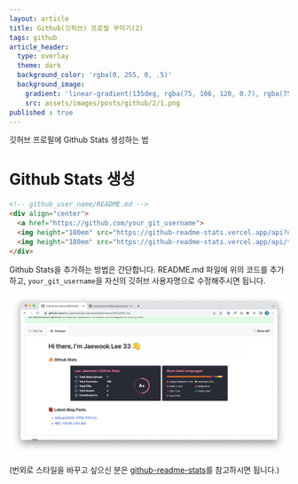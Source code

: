 ```yaml
---
layout: article
title: Github(깃허브) 프로필 꾸미기(2)
tags: github
article_header:
  type: overlay
  theme: dark
  background_color: 'rgba(0, 255, 0, .5)'
  background_image:
    gradient: 'linear-gradient(135deg, rgba(75, 106, 120, 0.7), rgba(75, 106, 120, 1.0))'
    src: assets/images/posts/github/2/1.png
published : true
---
```

깃허브 프로필에 Github Stats 생성하는 법

<!--more-->
# Github Stats 생성
```markdown
<!-- github_user_name/README.md -->
<div align="center">
  <a href="https://github.com/your_git_username">
  <img height="180em" src="https://github-readme-stats.vercel.app/api?username=your_git_username&show_icons=true&theme=dracula&include_all_commits=true&count_private=true"/>
  <img height="180em" src="https://github-readme-stats.vercel.app/api/top-langs/?username=your_git_username&layout=compact&langs_count=7&theme=dracula"/>
</div>
```

Github Stats을 추가하는 방법은 간단합니다. README.md 파일에 위의 코드를 추가하고, `your_git_username`을 자신의 깃허브 사용자명으로 수정해주시면 됩니다.

![](/assets/images/posts/github/2/1.png)

(번외로 스타일을 바꾸고 싶으신 분은 [github-readme-stats](https://github.com/anuraghazra/github-readme-stats)를 참고하시면 됩니다.)